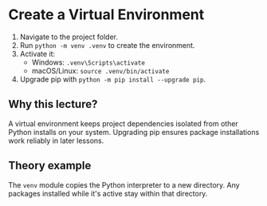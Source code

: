 # Create a Virtual Environment

1. Navigate to the project folder.
2. Run `python -m venv .venv` to create the environment.
3. Activate it:
   - Windows: `.venv\Scripts\activate`
   - macOS/Linux: `source .venv/bin/activate`
4. Upgrade pip with `python -m pip install --upgrade pip`.

## Why this lecture?

A virtual environment keeps project dependencies isolated from other Python
installs on your system. Upgrading pip ensures package installations work
reliably in later lessons.
## Theory example
The `venv` module copies the Python interpreter to a new directory. Any packages installed while it's active stay within that directory.
